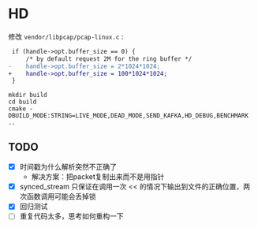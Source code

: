 # HD

修改 `vendor/libpcap/pcap-linux.c` :

```diff
 if (handle->opt.buffer_size == 0) {
     /* by default request 2M for the ring buffer */
-    handle->opt.buffer_size = 2*1024*1024;
+    handle->opt.buffer_size = 100*1024*1024;
 }
```

```shell
mkdir build 
cd build 
cmake -DBUILD_MODE:STRING=LIVE_MODE,DEAD_MODE,SEND_KAFKA,HD_DEBUG,BENCHMARK ..
```

## TODO

- [x] 时间戳为什么解析突然不正确了
  - 解决方案：把packet复制出来而不是用指针
- [x] synced_stream 只保证在调用一次 << 的情况下输出到文件的正确位置，两次函数调用可能会丢掉锁
- [x] 回归测试 
- [ ] 重复代码太多，思考如何重构一下